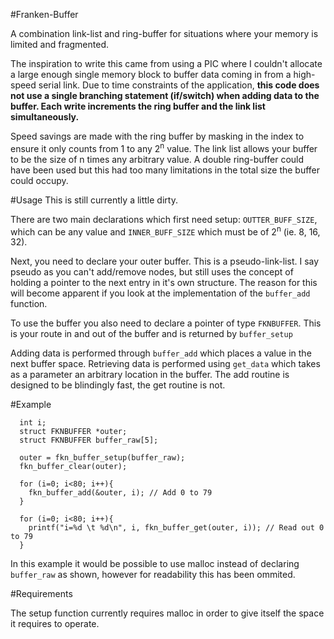 #Franken-Buffer

A combination link-list and ring-buffer for situations where your memory is limited and fragmented.

The inspiration to write this came from using a PIC where I couldn't allocate a large enough single memory
block to buffer data coming in from a high-speed serial link. Due to time constraints of the application,
**this code does not use a single branching statement (if/switch) when adding data to the buffer. Each write
increments the ring buffer and the link list simultaneously.**

Speed savings are made with the ring buffer by masking in the index to ensure it only counts from 1 to any
2<sup>n</sup> value. The link list allows your buffer to be the size of n times any arbitrary value. A double ring-buffer
could have been used but this had too many limitations in the total size the buffer could occupy.

#Usage
This is still currently a little dirty.

There are two main declarations which first need setup: `OUTTER_BUFF_SIZE`, which can be any value and `INNER_BUFF_SIZE` which must be of 2<sup>n</sup> (ie. 8, 16, 32).

Next, you need to declare your outer buffer. This is a pseudo-link-list. I say pseudo as you can't add/remove nodes, but still uses the concept of holding a pointer to the next entry in it's own structure. The reason for this will become apparent if you look at the implementation of the `buffer_add` function.

To use the buffer you also need to declare a pointer of type `FKNBUFFER`. This is your route in and out of the buffer and is returned by `buffer_setup`

Adding data is performed through `buffer_add` which places a value in the next buffer space. Retrieving data is performed using `get_data` which takes as a parameter an arbitrary location in the buffer. The add routine is designed to be blindingly fast, the get routine is not.

#Example

```
  int i; 
  struct FKNBUFFER *outer;
  struct FKNBUFFER buffer_raw[5];

  outer = fkn_buffer_setup(buffer_raw);
  fkn_buffer_clear(outer);

  for (i=0; i<80; i++){
    fkn_buffer_add(&outer, i); // Add 0 to 79
  }

  for (i=0; i<80; i++){
    printf("i=%d \t %d\n", i, fkn_buffer_get(outer, i)); // Read out 0 to 79
  }
```

In this example it would be possible to use malloc instead of declaring `buffer_raw` as shown, however for readability this has been ommited.

#Requirements

The setup function currently requires malloc in order to give itself the space it requires to operate.
